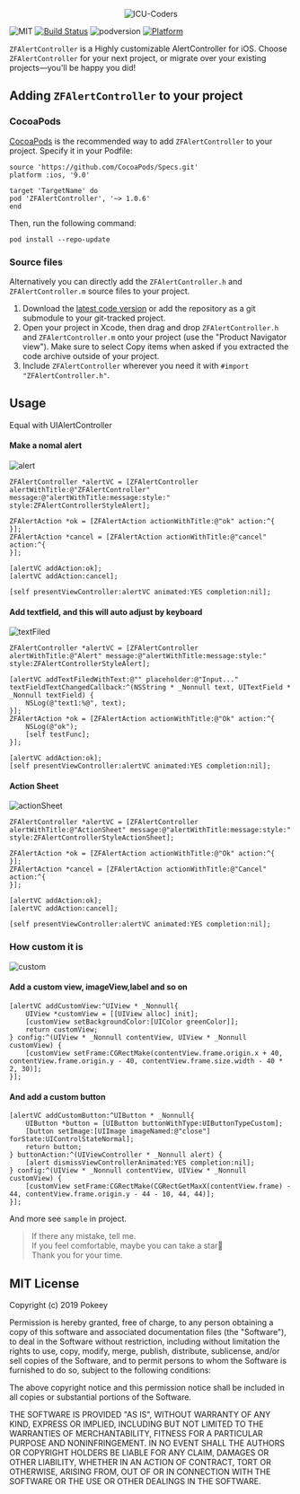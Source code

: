 
 <p align="center" >
   <img src="https://raw.githubusercontent.com/ICU-Coders/IconLib/master/icon.jpg" alt="ICU-Coders" title="ICU-Coders">
 </p>
 
![MIT](https://img.shields.io/badge/License-MIT-blue.svg?style=flat)
 [![Build Status](https://travis-ci.org/FranLucky/ZFAlertController.svg?branch=master)](https://travis-ci.org/FranLucky/ZFAlertController)
 ![podversion](https://img.shields.io/cocoapods/v/ZFAlertController.svg)
 [![Platform](https://img.shields.io/cocoapods/p/ZFAlertController.svg?style=flat)](http://cocoadocs.org/docsets/ZFAlertController)
 
 `ZFAlertController` is a Highly customizable AlertController for iOS.
 Choose `ZFAlertController` for your next project, or migrate over your existing projects—you'll be happy you did!
 

## Adding `ZFAlertController` to your project
### CocoaPods
[CocoaPods](http://cocoapods.org) is the recommended way to add `ZFAlertController` to your project.
Specify it in your Podfile:
```
source 'https://github.com/CocoaPods/Specs.git'
platform :ios, '9.0'

target 'TargetName' do
pod 'ZFAlertController', '~> 1.0.6'
end
```
Then, run the following command:
```
pod install --repo-update
```
### Source files
Alternatively you can directly add the `ZFAlertController.h` and `ZFAlertController.m` source files to your project.
1. Download the [latest code version](https://github.com/ICU-Coders/ZFAlertController/archive/master.zip) or add the repository as a git submodule to your git-tracked project.
2. Open your project in Xcode, then drag and drop `ZFAlertController.h` and `ZFAlertController.m` onto your project (use the "Product Navigator view"). Make sure to select Copy items when asked if you extracted the code archive outside of your project.
3. Include `ZFAlertController` wherever you need it with `#import "ZFAlertController.h"`.

##  Usage
Equal with UIAlertController
#### Make a nomal alert
![alert](https://raw.githubusercontent.com/ICU-Coders/IconLib/master/AlertController/alert.jpg)
```
ZFAlertController *alertVC = [ZFAlertController alertWithTitle:@"ZFAlertController" message:@"alertWithTitle:message:style:" style:ZFAlertControllerStyleAlert];

ZFAlertAction *ok = [ZFAlertAction actionWithTitle:@"ok" action:^{
}];
ZFAlertAction *cancel = [ZFAlertAction actionWithTitle:@"cancel" action:^{
}];

[alertVC addAction:ok];
[alertVC addAction:cancel];

[self presentViewController:alertVC animated:YES completion:nil];
```

#### Add textfield, and this will auto adjust by keyboard

![textFiled](https://raw.githubusercontent.com/ICU-Coders/IconLib/master/AlertController/textFiled.jpg)
```
ZFAlertController *alertVC = [ZFAlertController alertWithTitle:@"Alert" message:@"alertWithTitle:message:style:" style:ZFAlertControllerStyleAlert];

[alertVC addTextFiledWithText:@"" placeholder:@"Input..." textFieldTextChangedCallback:^(NSString * _Nonnull text, UITextField * _Nonnull textField) {
    NSLog(@"text1:%@", text);
}];
ZFAlertAction *ok = [ZFAlertAction actionWithTitle:@"Ok" action:^{
    NSLog(@"ok");
    [self testFunc];
}];

[alertVC addAction:ok];
[self presentViewController:alertVC animated:YES completion:nil];
```

#### Action Sheet
![actionSheet](https://raw.githubusercontent.com/ICU-Coders/IconLib/master/AlertController/actionSheet.jpg)
```
ZFAlertController *alertVC = [ZFAlertController alertWithTitle:@"ActionSheet" message:@"alertWithTitle:message:style:" style:ZFAlertControllerStyleActionSheet];

ZFAlertAction *ok = [ZFAlertAction actionWithTitle:@"Ok" action:^{
}];
ZFAlertAction *cancel = [ZFAlertAction actionWithTitle:@"Cancel" action:^{
}];

[alertVC addAction:ok];
[alertVC addAction:cancel];

[self presentViewController:alertVC animated:YES completion:nil];
```


### How custom it is
![custom](https://raw.githubusercontent.com/ICU-Coders/IconLib/master/AlertController/custom.jpg)
#### Add a custom view, imageView,label and so on
```
[alertVC addCustomView:^UIView * _Nonnull{
    UIView *customView = [[UIView alloc] init];
    [customView setBackgroundColor:[UIColor greenColor]];
    return customView;
} config:^(UIView * _Nonnull contentView, UIView * _Nonnull customView) {
    [customView setFrame:CGRectMake(contentView.frame.origin.x + 40, contentView.frame.origin.y - 40, contentView.frame.size.width - 40 * 2, 30)];
}];
```
#### And add a custom button 

```
[alertVC addCustomButton:^UIButton * _Nonnull{
    UIButton *button = [UIButton buttonWithType:UIButtonTypeCustom];
    [button setImage:[UIImage imageNamed:@"close"] forState:UIControlStateNormal];
    return button;
} buttonAction:^(UIViewController * _Nonnull alert) {
    [alert dismissViewControllerAnimated:YES completion:nil];
} config:^(UIView * _Nonnull contentView, UIView * _Nonnull customView) {
    [customView setFrame:CGRectMake(CGRectGetMaxX(contentView.frame) - 44, contentView.frame.origin.y - 44 - 10, 44, 44)];
}];
```

And more see `sample` in project.  
> If there any mistake, tell me.  
> If you feel comfortable, maybe you can take a star🌟  
> Thank you for your time.  

        
## MIT License

Copyright (c) 2019 Pokeey

Permission is hereby granted, free of charge, to any person obtaining a copy
of this software and associated documentation files (the "Software"), to deal
in the Software without restriction, including without limitation the rights
to use, copy, modify, merge, publish, distribute, sublicense, and/or sell
copies of the Software, and to permit persons to whom the Software is
furnished to do so, subject to the following conditions:

The above copyright notice and this permission notice shall be included in all
copies or substantial portions of the Software.

THE SOFTWARE IS PROVIDED "AS IS", WITHOUT WARRANTY OF ANY KIND, EXPRESS OR
IMPLIED, INCLUDING BUT NOT LIMITED TO THE WARRANTIES OF MERCHANTABILITY,
FITNESS FOR A PARTICULAR PURPOSE AND NONINFRINGEMENT. IN NO EVENT SHALL THE
AUTHORS OR COPYRIGHT HOLDERS BE LIABLE FOR ANY CLAIM, DAMAGES OR OTHER
LIABILITY, WHETHER IN AN ACTION OF CONTRACT, TORT OR OTHERWISE, ARISING FROM,
OUT OF OR IN CONNECTION WITH THE SOFTWARE OR THE USE OR OTHER DEALINGS IN THE
SOFTWARE.
